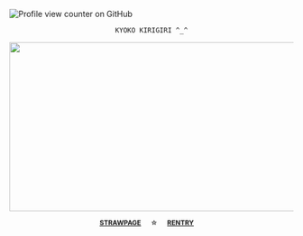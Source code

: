 ![Profile view counter on GitHub](https://komarev.com/ghpvc/?username=perisicnikola37)

<div align="center"> 

`KYOKO KIRIGIRI ^_^`

<div align="center"> 

<p align="center">
  <img width="600" height="300" src="https://github.com/user-attachments/assets/2d6cc6e3-aef8-49fa-a891-f1cbd20fc9fb">

<div align="center"> 

 <sup>[**STRAWPAGE**](https://tonaegiri.straw.page)⠀⠀☆⠀⠀[**RENTRY**](https://rentry.co/tonaegi)⠀⠀

 <div align="center">  
